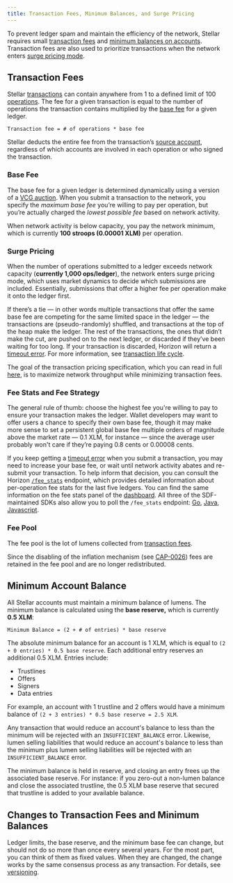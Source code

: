 ```yaml
---
title: Transaction Fees, Minimum Balances, and Surge Pricing
---
```


To prevent ledger spam and maintain the efficiency of the network, Stellar requires small [transaction fees](#transaction-fees) and [minimum balances on accounts](#minimum-account-balance).  Transaction fees are also used to prioritize transactions when the network enters [surge pricing mode](#surge-pricing).

## Transaction Fees

Stellar [transactions](https://www.stellar.org/developers/guides/concepts/transactions.html) can contain anywhere from 1 to a defined limit of 100 [operations](https://www.stellar.org/developers/guides/concepts/operations.html).  The fee for a given transaction is equal to the number of operations the transaction contains multiplied by the [base fee](#base-fee) for a given ledger.  

```
Transaction fee = # of operations * base fee
```

Stellar deducts the entire fee from the transaction’s [source account](./transactions.md#source-account), regardless of which accounts are involved in each operation or who signed the transaction.

### Base Fee

The base fee for a given ledger is determined dynamically using a version of a [VCG auction](https://en.wikipedia.org/wiki/Vickrey%E2%80%93Clarke%E2%80%93Groves_auction).  When you submit a transaction to the network, you specify the *maximum base fee* you’re willing to pay per operation, but you’re actually charged the *lowest possible fee* based on network activity.   

When network activity is below capacity, you pay the network minimum, which is currently **100 stroops (0.00001 XLM)** per operation. 

### Surge Pricing

When the number of operations submitted to a ledger exceeds network capacity (**currently 1,000 ops/ledger**), the network enters surge pricing mode, which uses market dynamics to decide which submissions are included. Essentially, submissions that offer a higher fee per operation make it onto the ledger first.

If there’s a tie — in other words multiple transactions that offer the same base fee are competing for the same limited space in the ledger — the transactions are (pseudo-randomly) shuffled, and transactions at the top of the heap make the ledger.  The rest of the transactions, the ones that didn’t make the cut, are pushed on to the next ledger, or discarded if they’ve been waiting for too long.  If your transaction is discarded, Horizon will return a [timeout error](https://www.stellar.org/developers/horizon/reference/errors/timeout.html).  For more information, see [transaction life cycle](./transactions.md#life-cycle).  

The goal of the transaction pricing specification, which you can read in full [here](https://github.com/stellar/stellar-protocol/blob/master/core/cap-0005.md), is to maximize network throughput while minimizing transaction fees. 

### Fee Stats and Fee Strategy

The general rule of thumb: choose the highest fee you're willing to pay to ensure your transaction makes the ledger.  Wallet developers may want to offer users a chance to specify their own base fee, though it may make more sense to set a persistent global base fee multiple orders of magnitude above the market rate — 0.1 XLM, for instance — since the average user probably won't care if they’re paying 0.8 cents or 0.00008 cents.

If you keep getting a [timeout error](https://www.stellar.org/developers/horizon/reference/errors/timeout.html) when you submit a transaction, you may need to increase your base fee, or wait until network activity abates and re-submit your transaction.  To help inform that decision, you can consult the Horizon [`/fee_stats`](https://www.stellar.org/developers/horizon/reference/endpoints/fee-stats.html) endpoint, which provides detailed information about per-operation fee stats for the last five ledgers.  You can find the same information on the fee stats panel of the [dashboard](https://dashboard.stellar.org/).  All three of the SDF-maintained SDKs also allow you to poll the `/fee_stats` endpoint: [Go](https://godoc.org/github.com/stellar/go/clients/horizonclient#Client.FeeStats), [Java](https://stellar.github.io/java-stellar-sdk/), [Javascript](https://stellar.github.io/js-stellar-sdk/Server.html#feeStats).   

### Fee Pool

The fee pool is the lot of lumens collected from [transaction fees](./fees.md#transaction-fee).

Since the disabling of the inflation mechanism (see [CAP-0026](https://github.com/stellar/stellar-protocol/blob/master/core/cap-0026.md)) fees are retained in the fee pool and are no longer redistributed.  

## Minimum Account Balance

All Stellar accounts must maintain a minimum balance of lumens. The minimum balance is calculated using the **base reserve,** which is currently **0.5 XLM**:

```
Minimum Balance = (2 + # of entries) * base reserve
```

The absolute minimum balance for an account is 1 XLM, which is equal to `(2 + 0 entries) * 0.5 base reserve`. Each additional entry reserves an additional 0.5 XLM. Entries include:

- Trustlines
- Offers
- Signers
- Data entries

For example, an account with 1 trustline and 2 offers would have a minimum balance of `(2 + 3 entries) * 0.5 base reserve = 2.5 XLM`.

Any transaction that would reduce an account's balance to less than the minimum will be rejected with an `INSUFFICIENT_BALANCE` error.  Likewise, lumen selling liabilities that would reduce an account's balance to less than the minimum plus lumen selling liabilities will be rejected with an `INSUFFICIENT_BALANCE` error.

The minimum balance is held in reserve, and closing an entry frees up the associated base reserve.  For instance: if you zero-out a non-lumen balance and close the associated trustline, the 0.5 XLM base reserve that secured that trustline is added to your available balance. 



## Changes to Transaction Fees and Minimum Balances

Ledger limits, the base reserve, and the minimum base fee can change, but should not do so more than once every several years. For the most part, you can think of them as fixed values. When they are changed, the change works by the same consensus process as any transaction. For details, see [versioning](https://www.stellar.org/developers/guides/concepts/versioning.html).

